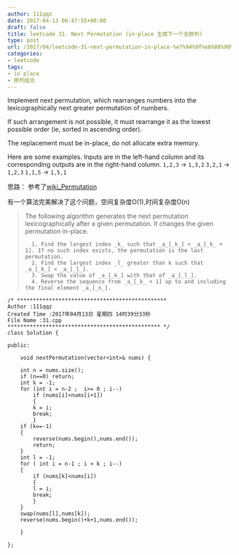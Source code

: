 ```yaml
---
author: 111qqz
date: 2017-04-13 06:47:55+00:00
draft: false
title: leetcode 31. Next Permutation (in-place 生成下一个全排列)
type: post
url: /2017/04/leetcode-31-next-permutation-in-place-%e7%94%9f%e6%88%90%e4%b8%8b%e4%b8%80%e4%b8%aa%e5%85%a8%e6%8e%92%e5%88%97/
categories:
- leetcode
tags:
- in place
- 排列组合
---
```


Implement next permutation, which rearranges numbers into the lexicographically next greater permutation of numbers.

If such arrangement is not possible, it must rearrange it as the lowest possible order (ie, sorted in ascending order).

The replacement must be in-place, do not allocate extra memory.

Here are some examples. Inputs are in the left-hand column and its corresponding outputs are in the right-hand column.
`1,2,3` → `1,3,2`
`3,2,1` → `1,2,3`
`1,1,5` → `1,5,1`



思路： 参考了[wiki_Permutation](https://en.wikipedia.org/wiki/Permutation)

有一个算法完美解决了这个问题，空间复杂度O(1),时间复杂度O(n)


<blockquote>The following algorithm generates the next permutation lexicographically after a given permutation. It changes the given permutation in-place.

> 
> 
 	  1. Find the largest index _k_ such that _a_[_k_] < _a_[_k_ + 1]. If no such index exists, the permutation is the last permutation.
 	  2. Find the largest index _l_ greater than k such that _a_[_k_] < _a_[_l_].
 	  3. Swap the value of _a_[_k_] with that of _a_[_l_].
 	  4. Reverse the sequence from _a_[_k_ + 1] up to and including the final element _a_[_n_].

</blockquote>



    
    /* ***********************************************
    Author :111qqz
    Created Time :2017年04月13日 星期四 14时39分33秒
    File Name :31.cpp
    ************************************************ */
    class Solution {
    
    public:
    
        void nextPermutation(vector<int>& nums) {
    
    	int n = nums.size();
    	if (n==0) return;
    	int k = -1;
    	for (int i = n-2 ;  i>= 0 ; i--) 
    	    if (nums[i]<nums[i+1])
    	    {
    		k = i;
    		break;
    	    }
    	if (k==-1)
    	{
    	    reverse(nums.begin(),nums.end());
    	    return;
    	}
    	int l = -1;
    	for ( int i = n-1 ; i > k ; i--)
    	{
    	    if (nums[k]<nums[i])
    	    {
    		l = i;
    		break;
    	    }
    	}
    	swap(nums[l],nums[k]);
    	reverse(nums.begin()+k+1,nums.end());
    
        }
    
    };
    



